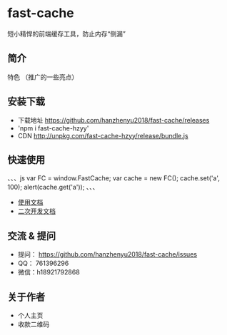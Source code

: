 # fast-cache

短小精悍的前端缓存工具，防止内存“侧漏”

## 简介

特色 （推广的一些亮点）

## 安装下载

- 下载地址 https://github.com/hanzhenyu2018/fast-cache/releases
- 'npm i fast-cache-hzyy'
- CDN http://unpkg.com/fast-cache-hzyy/release/bundle.js

## 快速使用

、、、js
var FC = window.FastCache;
var cache = new FC();
cache.set('a', 100);
alert(cache.get('a'));
、、、

- [使用文档](./doc/use/README.md)
- [二次开发文档](./doc/dev/README.md)

## 交流 & 提问

- 提问： https://github.com/hanzhenyu2018/fast-cache/issues
- QQ： 761396296
- 微信：h18921792868

## 关于作者

- 个人主页
- 收款二维码